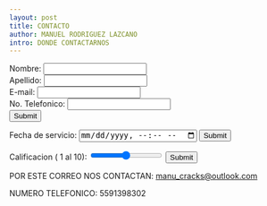 ```yaml
--- 
layout: post
title: CONTACTO
author: MANUEL RODRIGUEZ LAZCANO
intro: DONDE CONTACTARNOS
---
```

<form action="https://formspree.io/f/xbjwaowz" method="post">
Nombre: <input type="text" name="name"><br>
Apellido: <input type="text" name="apellidos"><br>
E-mail: <input type="text" name="email"><br>
No. Telefonico: <input type="text" name="no. telefonico"><br>
<input type="submit">
</form>

<label for="birthdaytime">Fecha de servicio:</label>
  <input type="datetime-local" id="birthdaytime" name="birthdaytime">
  <input type="submit" value="Submit">

<label for="vol">Calificacion ( 1 al 10):</label>
<input type="range" id="vol" name="vol" min="0" max="50">
  <input type="submit" value="Submit">

POR ESTE CORREO NOS CONTACTAN: manu_cracks@outlook.com

NUMERO TELEFONICO: 5591398302
